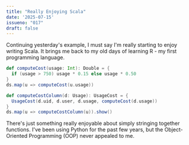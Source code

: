 ```yaml
---
title: "Really Enjoying Scala"
date: '2025-07-15'
issueno: "017"
draft: false
---
```


Continuing yesterday's example, I must say I'm really starting to enjoy writing Scala. It brings me back to my old days of learning R - my first programming language.

```scala
def computeCost(usage: Int): Double = {
  if (usage > 750) usage * 0.15 else usage * 0.50
}
ds.map(u => computeCost(u.usage))

def computeCostColumn(d: Usage): UsageCost = {
  UsageCost(d.uid, d.user, d.usage, computeCost(d.usage))
}
ds.map(u => computeCostColumn(u)).show()
```

There's just something really enjoyable about simply stringing together functions. I've been using Python for the past few years, but the Object-Oriented Programming (OOP) never appealed to me.
